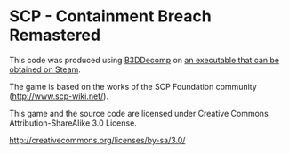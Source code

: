 # SCP - Containment Breach Remastered

This code was produced using [B3DDecomp](https://github.com/juanjp600/B3DDecomp) on [an executable that can be obtained on Steam](https://store.steampowered.com/app/2090230/SCP_Containment_Breach_Remastered/).

The game is based on the works of the SCP Foundation community (http://www.scp-wiki.net/).

This game and the source code are licensed under Creative Commons Attribution-ShareAlike 3.0 License.

http://creativecommons.org/licenses/by-sa/3.0/